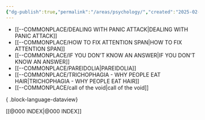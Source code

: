 ```yaml
---
{"dg-publish":true,"permalink":"/areas/psychology/","created":"2025-02-17T21:15:09.887+08:00","updated":"2025-03-25T20:50:59.319+08:00"}
---
```



- [[--COMMONPLACE/DEALING WITH PANIC ATTACK\|DEALING WITH PANIC ATTACK]]
- [[--COMMONPLACE/HOW TO FIX ATTENTION SPAN\|HOW TO FIX ATTENTION SPAN]]
- [[--COMMONPLACE/IF YOU DON'T KNOW AN ANSWER\|IF YOU DON'T KNOW AN ANSWER]]
- [[--COMMONPLACE/PAREIDOLIA\|PAREIDOLIA]]
- [[--COMMONPLACE/TRICHOPHAGIA - WHY PEOPLE EAT HAIR\|TRICHOPHAGIA - WHY PEOPLE EAT HAIR]]
- [[--COMMONPLACE/call of the void\|call of the void]]

{ .block-language-dataview}












[[@000 INDEX\|@000 INDEX]]

